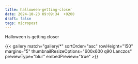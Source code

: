 ```yaml
---
title: halloween-getting-closer
date: 2024-10-23 09:09:34  +0200
draft: false
tags: micropost
---
```


Halloween is getting closer

{{< gallery match="gallery/*" sortOrder="asc" rowHeight="150" margins="5" thumbnailResizeOptions="600x600 q90 Lanczos" previewType="blur" embedPreview="true" >}}
